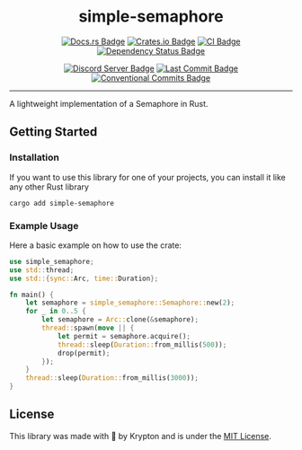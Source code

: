 <div align="center">

# simple-semaphore

[![Docs.rs Badge](https://img.shields.io/badge/docs.rs-simple-semaphore-61c192.svg)](https://docs.rs/simple-semaphore)
[![Crates.io Badge](https://img.shields.io/crates/v/simple-semaphore.svg?color=fe7d37)](https://crates.io/crates/simple-semaphore)
[![CI Badge](https://github.com/kkrypt0nn/simple-semaphore/actions/workflows/ci.yml/badge.svg)](https://github.com/kkrypt0nn/simple-semaphore/actions)
[![Dependency Status Badge](https://deps.rs/repo/github/kkrypt0nn/simple-semaphore/status.svg)](https://deps.rs/repo/github/kkrypt0nn/simple-semaphore)

[![Discord Server Badge](https://img.shields.io/discord/739934735387721768?logo=discord)](https://discord.gg/mTBrXyWxAF)
[![Last Commit Badge](https://img.shields.io/github/last-commit/kkrypt0nn/simple-semaphore)](https://github.com/kkrypt0nn/simple-semaphore/commits/main)
[![Conventional Commits Badge](https://img.shields.io/badge/Conventional%20Commits-1.0.0-%23FE5196?logo=conventionalcommits&logoColor=white)](https://conventionalcommits.org/en/v1.0.0/)

</div>

---

A lightweight implementation of a Semaphore in Rust.

## Getting Started

### Installation

If you want to use this library for one of your projects, you can install it like any other Rust library

```shell
cargo add simple-semaphore
```

### Example Usage

Here a basic example on how to use the crate:
```rs
use simple_semaphore;
use std::thread;
use std::{sync::Arc, time::Duration};

fn main() {
    let semaphore = simple_semaphore::Semaphore::new(2);
    for _ in 0..5 {
        let semaphore = Arc::clone(&semaphore);
        thread::spawn(move || {
            let permit = semaphore.acquire();
            thread::sleep(Duration::from_millis(500));
            drop(permit);
        });
    }
    thread::sleep(Duration::from_millis(3000));
}
```

## License

This library was made with 💜 by Krypton and is under the [MIT License](./LICENSE.md).
